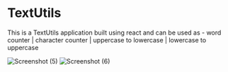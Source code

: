 # TextUtils

This is a TextUtils application built using react and can be used as - word counter | character counter | uppercase to lowercase |
      lowercase to uppercase

![Screenshot (5)](https://github.com/ManishGihub/textutils/assets/102681545/10729e75-fc22-47fe-84ff-f17f45438eba)
![Screenshot (6)](https://github.com/ManishGihub/textutils/assets/102681545/b1828750-bfcc-4788-83a0-609419b21f5a)


